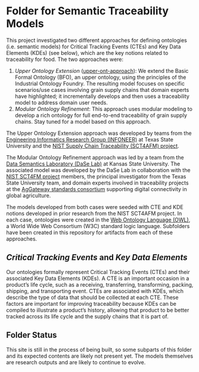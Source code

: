 # Folder for Semantic Traceability Models

This project investigated two different approaches for defining ontologies (i.e. semantic models) for Critical Tracking Events (CTEs) and Key Data Elements (KDEs) (see below), which are the key notions related to traceability for food. The two approaches were:

1. *Upper Ontology Extension* ([upper-ont-approach](https://github.com/usnistgov/SCT4AFM/tree/master/models/upper-ont-approach)): We extend the Basic Formal Ontology (BFO), an upper ontology, using the principles of the Industrial Ontology Foundry. The resulting model focuses on specific scenarios/use cases involving grain supply chains that domain experts have highlighted; it incrementally develops and then uses a traceability model to address domain user needs.
2. *Modular Ontology Refinement*: This approach uses modular modeling to develop a rich ontology for full end-to-end traceability of grain supply chains. Stay tuned for a model based on this approach.

The Upper Ontology Extension approach was developed by teams from the [Engineering Informatics Research Group (INFONEER)](https://infoneer.wp.txstate.edu/) at Texas State University and the [NIST Supply Chain Traceability (SCT4AFM) project](https://www.nist.gov/programs-projects/supply-chain-traceability-agri-food-manufacturing). 

The Modular Ontology Refinement approach was led by a team from the [Data Semantics Laboratory (DaSe Lab)](https://daselab.cs.ksu.edu/) at Kansas State University. The associated model was developed by the DaSe Lab in collaboration with the [NIST SCT4FM project](https://www.nist.gov/programs-projects/supply-chain-traceability-agri-food-manufacturing) members, the principal investigator from the Texas State University team, and domain experts involved in traceability projects at the [AgGateway standards consortium](https://www.aggateway.org/) supporting digital connectivity in global agriculture.

The models developed from both cases were seeded with CTE and KDE notions developed in prior research from the NIST SCT4AFM project. In each case, ontologies were created in the [Web Ontology Language (OWL)](https://www.w3.org/TR/2012/REC-owl2-overview-20121211/), a World Wide Web Consortium (W3C) standard logic language. Subfolders have been created in this repository for artifacts from each of these approaches.

## *Critical Tracking Events* and *Key Data Elements*

Our ontologies formally represent Critical Tracking Events (CTEs) and their associated Key Data Elements (KDEs). A CTE is an important occasion in a product’s life cycle, such as a receiving, transferring, transforming, packing, shipping, and transporting event. CTEs are associated with KDEs, which describe the type of data that should be collected at each CTE. These factors are important for improving traceability because KDEs can be compiled to illustrate a product’s history, allowing that product to be better tracked across its life cycle and the supply chains that it is part of.

## Folder Status
This site is still in the process of being built, so some subparts of this folder and its expected contents are likely not present yet.  The models themselves are research outputs and are likely to continue to evolve.
